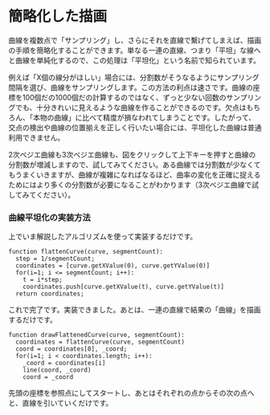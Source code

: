 # 簡略化した描画

曲線を複数点で「サンプリング」し、さらにそれを直線で繫げてしまえば、描画の手順を簡略化することができます。単なる一連の直線、つまり「平坦」な線へと曲線を単純化するので、この処理は「平坦化」という名前で知られています。

例えば「X個の線分がほしい」場合には、分割数がそうなるようにサンプリング間隔を選び、曲線をサンプリングします。この方法の利点は速さです。曲線の座標を100個だの1000個だの計算するのではなく、ずっと少ない回数のサンプリングでも、十分きれいに見えるような曲線を作ることができるのです。欠点はもちろん、「本物の曲線」に比べて精度が損なわれてしまうことです。したがって、交点の検出や曲線の位置揃えを正しく行いたい場合には、平坦化した曲線は普通利用できません。

<Graphic title="2次ベジエ曲線の平坦化" setup={this.setupQuadratic} draw={this.drawFlattened} onKeyDown={this.onKeyDown}/>
<Graphic title="3次ベジエ曲線の平坦化" setup={this.setupCubic} draw={this.drawFlattened} onKeyDown={this.onKeyDown} />

2次ベジエ曲線も3次ベジエ曲線も、図をクリックして上下キーを押すと曲線の分割数が増減しますので、試してみてください。ある曲線では分割数が少なくてもうまくいきますが、曲線が複雑になればなるほど、曲率の変化を正確に捉えるためにはより多くの分割数が必要になることがわかります（3次ベジエ曲線で試してみてください）。

<div class="howtocode">

### 曲線平坦化の実装方法

上でいま解説したアルゴリズムを使って実装するだけです。

```
function flattenCurve(curve, segmentCount):
  step = 1/segmentCount;
  coordinates = [curve.getXValue(0), curve.getYValue(0)]
  for(i=1; i <= segmentCount; i++):
    t = i*step;
    coordinates.push[curve.getXValue(t), curve.getYValue(t)]
  return coordinates;
```

これで完了です。実装できました。あとは、一連の直線で結果の「曲線」を描画するだけです。

```
function drawFlattenedCurve(curve, segmentCount):
  coordinates = flattenCurve(curve, segmentCount)
  coord = coordinates[0], _coord;
  for(i=1; i < coordinates.length; i++):
    _coord = coordinates[i]
    line(coord, _coord)
    coord = _coord
```

先頭の座標を参照点にしてスタートし、あとはそれぞれの点からその次の点へと、直線を引いていくだけです。

</div>
